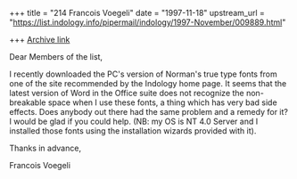 +++
title = "214 Francois Voegeli"
date = "1997-11-18"
upstream_url = "https://list.indology.info/pipermail/indology/1997-November/009889.html"

+++
[Archive link](https://list.indology.info/pipermail/indology/1997-November/009889.html)

Dear Members of the list,

I recently downloaded the PC's version of Norman's true type fonts from
one of the site recommended by the Indology home page.
It seems that the latest version of Word in the Office suite does not
recognize the non-breakable space when I use these fonts, a thing which
has very bad side effects.
Does anybody out there had the same problem and a remedy for it?
I would be glad if you could help. (NB: my OS is NT 4.0 Server and I
installed those fonts using the installation wizards provided with it).

Thanks in advance,

Francois Voegeli



